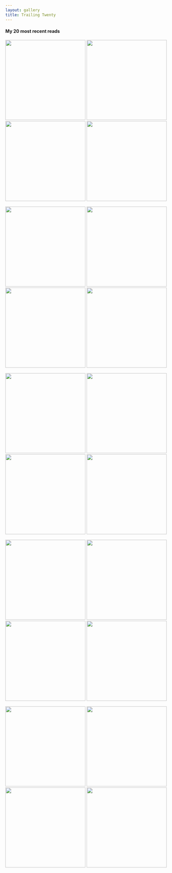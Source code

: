 ```yaml
---
layout: gallery
title: Trailing Twenty
---
```


#### My 20 most recent reads

<p float="left">
  <img src="{{site.imgurl}}/book28.jpg" height="250" />
  <img src="{{site.imgurl}}/book1.jpg" height="250" />
  <img src="{{site.imgurl}}/Trailing20/20.jpg" height="250" />
  <img src="{{site.imgurl}}/Trailing20/19.jpg" height="250" />
  
</p>

<p float="left">
  <img src="{{site.imgurl}}/Trailing20/18.jpg" height="250" />
  <img src="{{site.imgurl}}/Trailing20/17.jpg" height="250" />
  <img src="{{site.imgurl}}/Trailing20/16.jpg" height="250" />
  <img src="{{site.imgurl}}/Trailing20/15.jpg" height="250" />
</p>

<p float="left">
  
  <img src="{{site.imgurl}}/Trailing20/14.jpg" height="250" />
  <img src="{{site.imgurl}}/Trailing20/13.jpg" height="250" />
  <img src="{{site.imgurl}}/Trailing20/12.jpg" height="250" />
  <img src="{{site.imgurl}}/Trailing20/11.jpg" height="250" />
</p>

<p float="left">
  <img src="{{site.imgurl}}/Trailing20/10.jpg" height="250" />
  <img src="{{site.imgurl}}/Trailing20/9.jpg" height="250" />
  <img src="{{site.imgurl}}/Trailing20/8.jpg" height="250" />
  <img src="{{site.imgurl}}/Trailing20/7.jpg" height="250" />
</p>

<p float="left">
  
  <img src="{{site.imgurl}}/Trailing20/6.jpg" height="250" />
  <img src="{{site.imgurl}}/Trailing20/5.jpg" height="250" />
  <img src="{{site.imgurl}}/Trailing20/4.jpg" height="250" />
  <img src="{{site.imgurl}}/Trailing20/3.jpg" height="250" />
</p>
